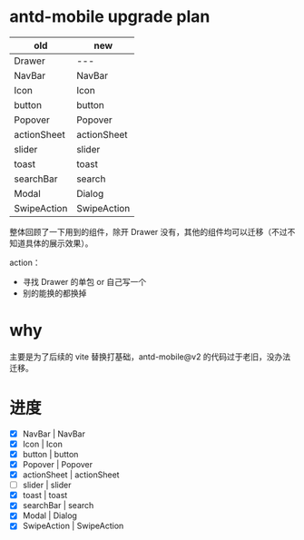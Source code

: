 # antd-mobile upgrade plan

| old         | new         |
| ----------- | ----------- |
| Drawer      | ---         |
| NavBar      | NavBar      |
| Icon        | Icon        |
| button      | button      |
| Popover     | Popover     |
| actionSheet | actionSheet |
| slider      | slider      |
| toast       | toast       |
| searchBar   | search      |
| Modal       | Dialog      |
| SwipeAction | SwipeAction |

整体回顾了一下用到的组件，除开 Drawer 没有，其他的组件均可以迁移（不过不知道具体的展示效果）。

action：

- 寻找 Drawer 的单包 or 自己写一个
- 别的能换的都换掉

# why

主要是为了后续的 vite 替换打基础，antd-mobile@v2 的代码过于老旧，没办法迁移。

# 进度

- [x] NavBar | NavBar
- [x] Icon | Icon
- [x] button | button
- [x] Popover | Popover
- [x] actionSheet | actionSheet
- [ ] slider | slider
- [x] toast | toast
- [x] searchBar | search
- [x] Modal | Dialog
- [x] SwipeAction | SwipeAction
